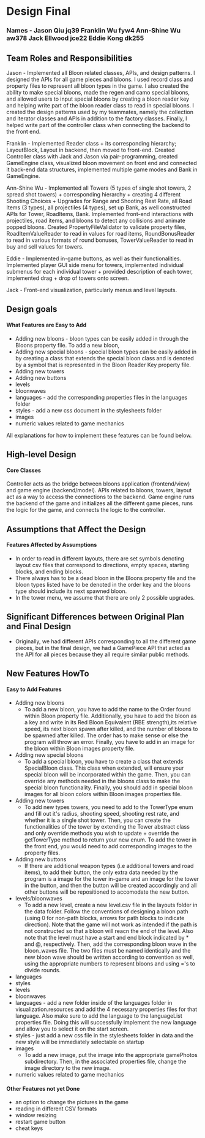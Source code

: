# Design Final
### Names - Jason Qiu jq39 Franklin Wu fyw4 Ann-Shine Wu aw378 Jack Ellwood jce22 Eddie Kong dk255

## Team Roles and Responsibilities

Jason - Implemented all Bloon related classes, APIs, and design patterns. I designed the APIs for all game pieces
and bloons. I used record class and property files to represent all bloon types in the game. I also
created the ability to make special bloons, made the regen and camo special bloons, and allowed users to input
special bloons by creating a bloon reader key and helping write part of the bloon reader class to read in
special bloons. I created the design patterns used by my teammates, namely the collection and iterator
classes and APIs in addition to the factory classes. Finally, I helped write part of the controller class
when connecting the backend to the front end.

Franklin - Implemented Reader class + its corresponding hierarchy; LayoutBlock, Layout in backend,
then moved to front-end. Created Controller class with Jack and Jason via pair-programming,
created GameEngine class, visualized bloon movement on front end and connected it back-end data 
structures, implemented multiple game modes and Bank in GameEngine.   

Ann-Shine Wu - Implemented all Towers (5 types of single shot towers, 2 spread shot towers) + corresponding hierarchy + creating 4 different Shooting Choices + Upgrades for Range and Shooting Rest Rate, all Road Items (3 types), all projectiles (4 types), set up Bank, as well constructed APIs for Tower, RoadItems, Bank. Implemented front-end interactions with projectiles, road items, and bloons to detect any collisions and animate popped bloons. Created PropertyFileValidator to validate property files, RoadItemValueReader to read in values for road items, RoundBonusReader to read in various formats of round bonuses, TowerValueReader to read in buy and sell values for towers.

Eddie - Implemented in-game buttons, as well as their functionalities. Implemented player 
GUI side menu for towers, implemented individual submenus for each individual tower + provided
description of each tower, implemented drag + drop of towers onto screen.

Jack - Front-end visualization, particularly menus and level layouts.


## Design goals

#### What Features are Easy to Add
* Adding new bloons - bloon types can be easily added in through the Bloons property file. To add
a new bloon, 
* Adding new special bloons - special bloon types can be easily added in by creating a class that extends
the special bloon class and is denoted by a symbol that is represented in the Bloon Reader Key
property file. 
* Adding new towers
* Adding new buttons
* levels 
* bloonwaves
* languages - add the corresponding properties files in the languages folder
* styles - add a new css document in the stylesheets folder
* images
* numeric values related to game mechanics

All explanations for how to implement these features can be found below.

## High-level Design

#### Core Classes
Controller acts as the bridge between bloons application (frontend/view) and game engine (backend/model).
APIs related to bloons, towers, layout act as a way to access the connections to the backend.
Game engine runs the backend of the game and initializes all the different game pieces, runs the logic
for the game, and connects the logic to the controller.

## Assumptions that Affect the Design

#### Features Affected by Assumptions
* In order to read in different layouts, there are set symbols denoting layout csv files that correspond
to directions, empty spaces, starting blocks, and ending blocks.
* There always has to be a dead bloon in the Bloons property file and the bloon types listed have to
be denoted in the order key and the bloons type should include its next spawned bloon.
* In the tower menu, we assume that there are only 2 possible upgrades.

## Significant Differences between Original Plan and Final Design
* Originally, we had different APIs corresponding to all the different game pieces, but in the final 
design, we had a GamePiece API that acted as the API for all pieces because they all require similar
public methods.

## New Features HowTo

#### Easy to Add Features
* Adding new bloons 
    * To add a new bloon, you have to add the name to the Order found within Bloon property file. Additionally, you have to add the bloon as a key and write in its Red Bloon Equivalent (RBE strength),its relative speed, its next bloon spawn after killed, and the number of bloons to be spawned after killed. The order has to make sense or else the program will throw an error. Finally, you have to add in an image for the bloon within Bloon images property file.
* Adding new special bloons
    * To add a special bloon, you have to create a class that extends SpecialBloon class. This class when extended, will ensure your special bloon will be incorporated within the game. Then, you can override any methods needed in the bloons class to make the special bloon functionality. Finally, you should add in special bloon images for all bloon colors within Bloon images properties file.
* Adding new towers
    * To add new types towers, you need to add to the TowerType enum and fill out it's radius, shooting speed, shooting rest rate, and whether it is a single shot tower. Then, you can create the functionalities of the tower by extending the Tower abstract class and only override methods you wish to update + override the getTowerType method to return your new enum. To add the tower in the front end, you would need to add corresponding images to the property files.
* Adding new buttons
    * If there are additional weapon types (i.e additional towers and road items), to add their button, the only extra data needed by the program is a image for the tower in-game and an image for the tower in the button, and then the button will be created accordingly and all other buttons will be repositioned to accomodate the new button.
* levels/bloonwaves
    * To add a new level, create a new level.csv file in the layouts folder in the data folder. Follow the conventions of designing a bloon path (using 0 for non-path blocks, arrows for path blocks to indicate direction). Note that the game will not work as intended if the path is not constructed so that a bloon will reacn the end of the level. Also note that the level must have a start and end block indicated by * and @, respectively. Then, add the corresponding bloon wave in the bloon_waves file. The two files must be named identically and the new bloon wave should be written according to convention as well, using the appropriate numbers to represent bloons and using ='s to  divide rounds.
* languages
* styles
* levels 
* bloonwaves
* languages - add a new folder inside of the languages folder in visualization.resources and add the 4 necessary properties files for that language.  Also make sure to add the language
to the languageList properties file.  Doing this will successfully implement the new language and allow you to select it on the start screen.
* styles - just add a new css file in the stylesheets folder in data and the new style will be immediately selectable on startup
* images
    * To add a new image, put the image into the appropriate gamePhotos subdirectory. Then, in the associated properties file, change the image directory to the new image. 
* numeric values related to game mechanics

#### Other Features not yet Done
* an option to change the pictures in the game
* reading in different CSV formats
* window resizing
* restart game button
* cheat keys

